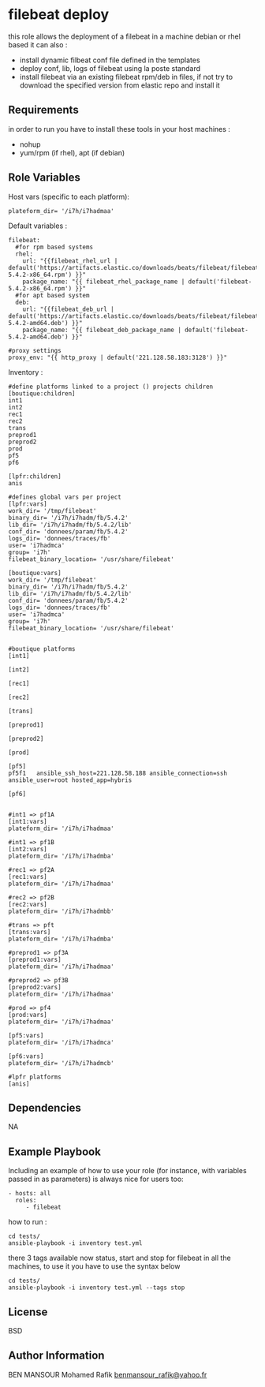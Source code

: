 filebeat deploy
=========

this role allows the deployment of a filebeat in a machine debian or rhel based it can also :
- install dynamic filbeat conf file defined in the templates
- deploy conf, lib, logs of filebeat using la poste standard
- install filebeat via an existing filebeat rpm/deb in files, if not try to download the specified version from elastic repo and install it

Requirements
------------

in order to run you have to install these tools in your host machines :

- nohup
- yum/rpm (if rhel), apt (if debian)

Role Variables
--------------

Host vars (specific to each platform):

```
plateform_dir= '/i7h/i7hadmaa'
```

Default variables :

```
filebeat:
  #for rpm based systems
  rhel:
    url: "{{filebeat_rhel_url | default('https://artifacts.elastic.co/downloads/beats/filebeat/filebeat-5.4.2-x86_64.rpm') }}"
    package_name: "{{ filebeat_rhel_package_name | default('filebeat-5.4.2-x86_64.rpm') }}"
  #for apt based system
  deb:
    url: "{{filebeat_deb_url | default('https://artifacts.elastic.co/downloads/beats/filebeat/filebeat-5.4.2-amd64.deb') }}"
    package_name: "{{ filebeat_deb_package_name | default('filebeat-5.4.2-amd64.deb') }}"

#proxy settings
proxy_env: "{{ http_proxy | default('221.128.58.183:3128') }}"
```

Inventory :

```
#define platforms linked to a project () projects children
[boutique:children]
int1
int2
rec1
rec2
trans
preprod1
preprod2
prod
pf5
pf6

[lpfr:children]
anis

#defines global vars per project
[lpfr:vars]
work_dir= '/tmp/filebeat'
binary_dir= '/i7h/i7hadm/fb/5.4.2'
lib_dir= '/i7h/i7hadm/fb/5.4.2/lib'
conf_dir= 'donnees/param/fb/5.4.2'
logs_dir= 'donnees/traces/fb'
user= 'i7hadmca'
group= 'i7h'
filebeat_binary_location= '/usr/share/filebeat'

[boutique:vars]
work_dir= '/tmp/filebeat'
binary_dir= '/i7h/i7hadm/fb/5.4.2'
lib_dir= '/i7h/i7hadm/fb/5.4.2/lib'
conf_dir= 'donnees/param/fb/5.4.2'
logs_dir= 'donnees/traces/fb'
user= 'i7hadmca'
group= 'i7h'
filebeat_binary_location= '/usr/share/filebeat'


#boutique platforms
[int1]

[int2]

[rec1]

[rec2]

[trans]

[preprod1]

[preprod2]

[prod]

[pf5]
pf5f1	ansible_ssh_host=221.128.58.188	ansible_connection=ssh	ansible_user=root hosted_app=hybris

[pf6]


#int1 => pf1A
[int1:vars] 
plateform_dir= '/i7h/i7hadmaa'

#int1 => pf1B
[int2:vars]
plateform_dir= '/i7h/i7hadmba'

#rec1 => pf2A
[rec1:vars]
plateform_dir= '/i7h/i7hadmaa'

#rec2 => pf2B
[rec2:vars]
plateform_dir= '/i7h/i7hadmbb'

#trans => pft
[trans:vars]
plateform_dir= '/i7h/i7hadmba'

#preprod1 => pf3A
[preprod1:vars]
plateform_dir= '/i7h/i7hadmaa'

#preprod2 => pf3B
[preprod2:vars]
plateform_dir= '/i7h/i7hadmaa'

#prod => pf4
[prod:vars]
plateform_dir= '/i7h/i7hadmaa'

[pf5:vars]
plateform_dir= '/i7h/i7hadmca'

[pf6:vars]
plateform_dir= '/i7h/i7hadmcb'

#lpfr platforms
[anis]

```

Dependencies
------------

NA

Example Playbook
----------------

Including an example of how to use your role (for instance, with variables passed in as parameters) is always nice for users too:

    - hosts: all
      roles:
         - filebeat

how to run :
```
cd tests/
ansible-playbook -i inventory test.yml
```

there 3 tags available now status, start and stop for filebeat in all the machines, to use it you have to use the syntax below
```
cd tests/
ansible-playbook -i inventory test.yml --tags stop
```
License
-------

BSD

Author Information
------------------

BEN MANSOUR Mohamed Rafik <benmansour_rafik@yahoo.fr>
